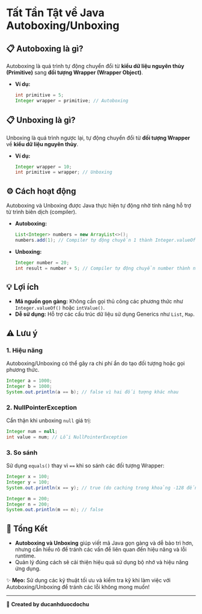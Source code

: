 # Tất Tần Tật về Java Autoboxing/Unboxing

## 📋 Autoboxing là gì?
Autoboxing là quá trình tự động chuyển đổi từ **kiểu dữ liệu nguyên thủy (Primitive)** sang **đối tượng Wrapper (Wrapper Object)**.

- **Ví dụ:**
  ```java
  int primitive = 5;
  Integer wrapper = primitive; // Autoboxing
  ```

## 📋 Unboxing là gì?
Unboxing là quá trình ngược lại, tự động chuyển đổi từ **đối tượng Wrapper** về **kiểu dữ liệu nguyên thủy**.

- **Ví dụ:**
  ```java
  Integer wrapper = 10;
  int primitive = wrapper; // Unboxing
  ```

## ⚙️ Cách hoạt động
Autoboxing và Unboxing được Java thực hiện tự động nhờ tính năng hỗ trợ từ trình biên dịch (compiler).

- **Autoboxing:**
  ```java
  List<Integer> numbers = new ArrayList<>();
  numbers.add(1); // Compiler tự động chuyển 1 thành Integer.valueOf(1)
  ```

- **Unboxing:**
  ```java
  Integer number = 20;
  int result = number + 5; // Compiler tự động chuyển number thành number.intValue()
  ```

## 💡 Lợi ích
- **Mã nguồn gọn gàng:**
  Không cần gọi thủ công các phương thức như `Integer.valueOf()` hoặc `intValue()`.
- **Dễ sử dụng:**
  Hỗ trợ các cấu trúc dữ liệu sử dụng Generics như `List`, `Map`.

## ⚠️ Lưu ý

### 1. Hiệu năng
Autoboxing/Unboxing có thể gây ra chi phí ẩn do tạo đối tượng hoặc gọi phương thức.
  ```java
  Integer a = 1000;
  Integer b = 1000;
  System.out.println(a == b); // false vì hai đối tượng khác nhau
  ```

### 2. NullPointerException
Cẩn thận khi unboxing `null` giá trị:
  ```java
  Integer num = null;
  int value = num; // Lỗi NullPointerException
  ```

### 3. So sánh
Sử dụng `equals()` thay vì `==` khi so sánh các đối tượng Wrapper:
  ```java
  Integer x = 100;
  Integer y = 100;
  System.out.println(x == y); // true (do caching trong khoảng -128 đến 127)

  Integer m = 200;
  Integer n = 200;
  System.out.println(m == n); // false
  ```

## 🔑 Tổng Kết
- **Autoboxing và Unboxing** giúp viết mã Java gọn gàng và dễ bảo trì hơn, nhưng cần hiểu rõ để tránh các vấn đề liên quan đến hiệu năng và lỗi runtime.
- Quản lý đúng cách sẽ cải thiện hiệu quả sử dụng bộ nhớ và hiệu năng ứng dụng.

✨ **Mẹo:** Sử dụng các kỹ thuật tối ưu và kiểm tra kỹ khi làm việc với Autoboxing/Unboxing để tránh các lỗi không mong muốn!

---

📝 **Created by ducanhduocdochu**
